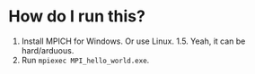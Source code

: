 # How do I run this?

1.	 Install MPICH for Windows. Or use Linux.
1.5. Yeah, it can be hard/arduous.
2.   Run `mpiexec MPI_hello_world.exe`.